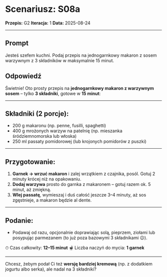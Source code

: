 ﻿# Scenariusz: S08a
**Przepis:** G2
**Iteracja:** 1
**Data:** 2025-08-24

---

## Prompt
Jesteś szefem kuchni. Podaj przepis na jednogarnkowy makaron z sosem warzywnym z 3 składników w maksymalnie 15 minut.


## Odpowiedź
Świetnie! Oto prosty przepis na **jednogarnkowy makaron z warzywnym sosem** – tylko **3 składniki**, gotowe w **15 minut**:

---

## Składniki (2 porcje):

* 200 g makaronu (np. penne, fusilli, spaghetti)
* 400 g mrożonych warzyw na patelnię (np. mieszanka śródziemnomorska lub włoska)
* 250 ml passaty pomidorowej (lub krojonych pomidorów z puszki)

---

## Przygotowanie:

1. **Garnek → wrzuć makaron** i zalej wrzątkiem z czajnika, posól. Gotuj 2 minuty krócej niż na opakowaniu.
2. **Dodaj warzywa** prosto do garnka z makaronem – gotuj razem ok. 5 minut, aż zmiękną.
3. **Wlej passatę**, wymieszaj i duś całość jeszcze 3–4 minuty, aż sos zgęstnieje, a makaron będzie al dente.

---

## Podanie:

* Podawaj od razu, opcjonalnie doprawiając solą, pieprzem, ziołami lub posypując parmezanem (to już poza bazowymi 3 składnikami 😉).

⏱ Czas całkowity: **12–15 minut**
🫕 Liczba naczyń do mycia: **1 garnek**

---

Chcesz, żebym podał Ci też **wersję bardziej kremową** (np. z dodatkiem jogurtu albo serka), ale nadal na 3 składniki?
